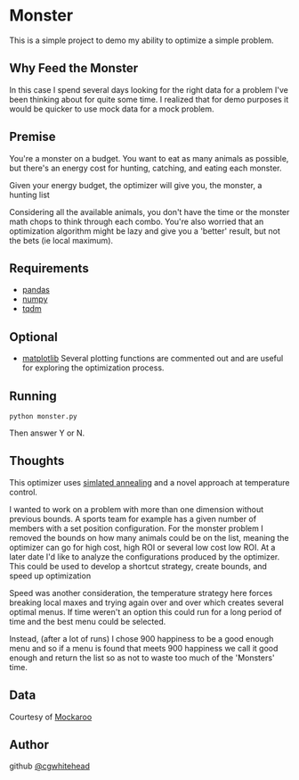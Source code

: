 # Monster

This is a simple project to demo my ability to optimize a simple problem.

## Why Feed the Monster
In this case I spend several days looking for the right data for a problem I've been thinking about for quite some time. I realized that for demo purposes it would be quicker to use mock data for a mock problem.

## Premise
You're a monster on a budget. You want to eat as many animals as possible, but there's an energy cost for hunting, catching, and eating each monster.

Given your energy budget, the optimizer will give you, the monster, a hunting list

Considering all the available animals, you don't have the time or the monster math chops to think through each combo. You're also worried that an optimization algorithm might be lazy and give you a 'better' result, but not the bets (ie local maximum).

## Requirements
* [pandas](https://pandas.pydata.org/)
* [numpy](http://www.numpy.org/)
* [tqdm](https://github.com/tqdm/tqdm)

## Optional
* [matplotlib](https://matplotlib.org/) Several plotting functions are commented out and are useful for exploring the optimization process. 

## Running
```
python monster.py
```
Then answer Y or N.

## Thoughts
This optimizer uses [simlated annealing](https://en.wikipedia.org/wiki/Simulated_annealing) and a novel approach at temperature control.

I wanted to work on a problem with more than one dimension without previous bounds. A sports team for example has a given number of members with a set position configuration.
For the monster problem I removed the bounds on how many animals could be on the list, meaning the optimizer can go for high cost, high ROI or several low cost
low ROI. At a later date I'd like to analyze the configurations produced by the optimizer. This could be used to develop a shortcut strategy, create bounds, and speed up optimization

Speed was another consideration, the temperature strategy here forces breaking local maxes and trying again over and over which creates
several optimal menus. If time weren't an option this could run for a long period of time and the best menu could be selected.

Instead, (after a lot of runs) I chose 900 happiness to be a good enough menu and so if a menu is found that meets 900 happiness we
call it good enough and return the list so as not to waste too much of the 'Monsters' time. 

## Data
Courtesy of [Mockaroo](https://www.mockaroo.com)

## Author
github [@cgwhitehead](https://github.com/cgwhitehead)
